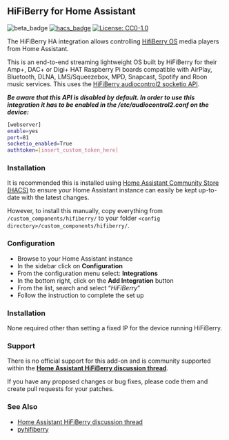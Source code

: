 ## HiFiBerry for Home Assistant

![beta_badge](https://img.shields.io/badge/maturity-Beta-yellow.png)
[![hacs_badge](https://img.shields.io/badge/HACS-Default-orange.svg)](https://github.com/custom-components/hacs)
[![License: CC0-1.0](https://img.shields.io/badge/License-CC0%201.0-lightgrey.svg)](http://creativecommons.org/publicdomain/zero/1.0/)

The HiFiBerry HA integration allows controlling [HifiBerry OS](https://www.hifiberry.com/hifiberryos/) media players from Home Assistant.

This is an end-to-end streaming lightweight OS built by HiFiBerry for their Amp+, DAC+ or Digi+ HAT Raspberry Pi boards compatible with AirPlay, Bluetooth, DLNA, LMS/Squeezebox, MPD, Snapcast, Spotify and Roon music services. This uses the [HiFiBerry audiocontrol2 socketio API](https://github.com/hifiberry/audiocontrol2/blob/master/doc/socketio_api.md).
 
***Be aware that this API is disabled by default. In order to use this integration it has to be enabled in the /etc/audiocontrol2.conf on the device:***
```bash
[webserver]
enable=yes
port=81
socketio_enabled=True
authtoken=[insert_custom_token_here]
```

### Installation

It is recommended this is installed using [Home Assistant Community Store (HACS)](https://hacs.xyz/) to ensure your Home Assistant instance can easily be kept up-to-date with the latest changes.

However, to install this manually, copy everything from `/custom_components/hifiberry/` to your folder `<config directory>/custom_components/hifiberry/`.

### Configuration

- Browse to your Home Assistant instance
- In the sidebar click on  **Configuration**
- From the configuration menu select: **Integrations**
- In the bottom right, click on the **Add Integration** button
- From the list, search and select “_HiFiBerry_”
- Follow the instruction to complete the set up

### Installation

None required other than setting a fixed IP for the device running HiFiBerry.

### Support

There is no official support for this add-on and is community supported within the **[Home Assistant HiFiBerry discussion thread](https://community.home-assistant.io/t/hifiberry-os-media-player-integration/163567)**.

If you have any proposed changes or bug fixes, please code them and create pull requests for your patches.

### See Also

* [Home Assistant HiFiBerry discussion thread](https://community.home-assistant.io/t/hifiberry-os-media-player-integration/163567)
* [pyhifiberry](https://github.com/schnabel/pyhifiberry)

